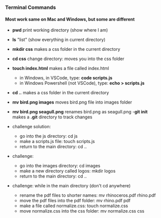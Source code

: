### Terminal Commands
#### Most work same on Mac and Windows, but some are different
- **pwd** print working directory (show where I am)
- **ls** "list" (show everything in current directory)
- **mkdir css** makes a css folder in the current directory
- **cd css** change directory: moves you into the css folder
- **touch index.html** makes a file called index.html
    - in Windows, in VSCode, type: **code scripts.js** 
    - in Windows Powershell (not VSCode), type: **echo > scripts.js** 
- **cd ..** makes a css folder in the current directory
- **mv bird.png images** moves bird.png file into images folder
- **mv bird.png seagull.png** renames bird.png as seagull.png
-**git init** makes a **.git** directory to track changes

- challenge solution: 
    - go into the js directory: cd js
    - make a scripts.js file: touch scripts.js
    - return to the main directory: cd ..

- challenge:
    - go into the images directory: cd images
    - make a new directory called logos: mkdir logos
    - return to the main directory: cd ..

- challenge: while in the main directory (don't cd anywhere)
    - rename the pdf files to shorter names: mv rhinoceros.pdf rhino.pdf
    - move the pdf files into the pdf folder: mv rhino.pdf pdf
    - make a file called normalize.css: touch normalize.css
    - move normalize.css into the css folder: mv normalize.css css